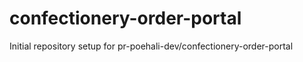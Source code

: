 # confectionery-order-portal

Initial repository setup for pr-poehali-dev/confectionery-order-portal